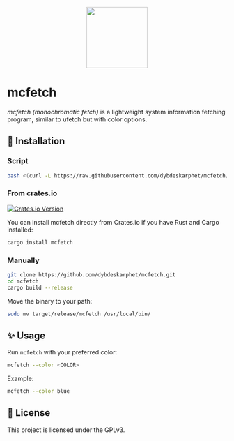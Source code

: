 <p align="center">
<img height="140" src="img/preview.png"/><h1> mcfetch</h1>

_mcfetch (monochromatic fetch)_ is a lightweight system information fetching program, similar to ufetch but with color options.

</p>

## 🔧 Installation

### Script

```bash
bash <(curl -L https://raw.githubusercontent.com/dybdeskarphet/mcfetch/main/install.sh)
```

### From crates.io

[![Crates.io Version](https://img.shields.io/crates/v/mcfetch?style=for-the-badge&color=e64553&labelColor=000000)](https://crates.io/crates/mcfetch) 

You can install mcfetch directly from Crates.io if you have Rust and Cargo installed:

```bash
cargo install mcfetch
```

### Manually

```bash
git clone https://github.com/dybdeskarphet/mcfetch.git
cd mcfetch
cargo build --release
```

Move the binary to your path:

```bash
sudo mv target/release/mcfetch /usr/local/bin/
```

## ✨ Usage

Run `mcfetch` with your preferred color:

```bash
mcfetch --color <COLOR>
```

Example:

```bash
mcfetch --color blue
```

## 📜 License

This project is licensed under the GPLv3.
